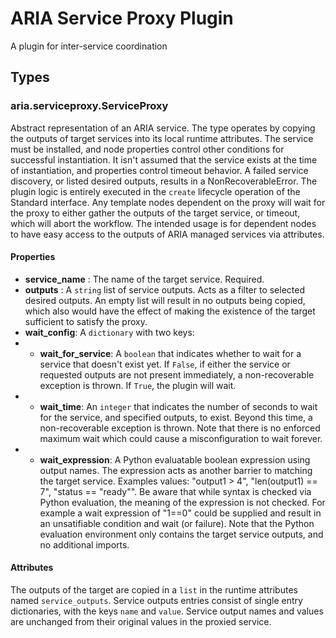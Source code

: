 # ARIA Service Proxy Plugin

A plugin for inter-service coordination

## Types

### aria.serviceproxy.ServiceProxy
Abstract representation of an ARIA service.  The type operates by copying the outputs of target services into its local runtime attributes.  The service must be installed, and node properties control other conditions for successful instantiation.  It isn't assumed that the service exists at the time of instantiation, and properties control timeout behavior.  A failed service discovery, or listed desired outputs, results in a NonRecoverableError.  The plugin logic is entirely executed in the `create` lifecycle operation of the Standard interface.  Any template nodes dependent on the proxy will wait for the proxy to either gather the outputs of the target service, or timeout, which will abort the workflow.  The intended usage is for dependent nodes to have easy access to the outputs of ARIA managed services via attributes.

#### Properties
* __service_name__ : The name of the target service.  Required.
* __outputs__ : A `string` list of service outputs.  Acts as a filter to selected desired outputs. An empty list will result in no outputs being copied, which also would have the effect of making the existence of the target sufficient to satisfy the proxy.
* __wait_config__: A `dictionary` with two keys:
* * __wait_for_service__: A `boolean` that indicates whether to wait for a service that doesn't exist yet.  If `False`, if either the service or requested outputs are not present immediately, a non-recoverable exception is thrown.  If `True`, the plugin will wait.
* * __wait_time__: An `integer` that indicates the number of seconds to wait for the service, and specified outputs, to exist.  Beyond this time, a non-recoverable exception is thrown.  Note that there is no enforced maximum wait which could cause a misconfiguration to wait forever.
* * __wait_expression__: A Python evaluatable boolean expression using output names.  The expression acts as another barrier to matching the target service.  Examples values: "output1 > 4", "len(output1) == 7", "status == "ready"".  Be aware that while syntax is checked via Python evaluation, the meaning of the expression is not checked.  For example a wait expression of "1==0" could be supplied and result in an unsatifiable condition and wait (or failure).  Note that the Python evaluation environment only contains the target service outputs, and no additional imports.

#### Attributes
The outputs of the target are copied in a `list` in the runtime attributes named `service_outputs`.  Service outputs entries consist of single entry dictionaries, with the keys `name` and `value`.  Service output names and values are unchanged from their original values in the proxied service.
